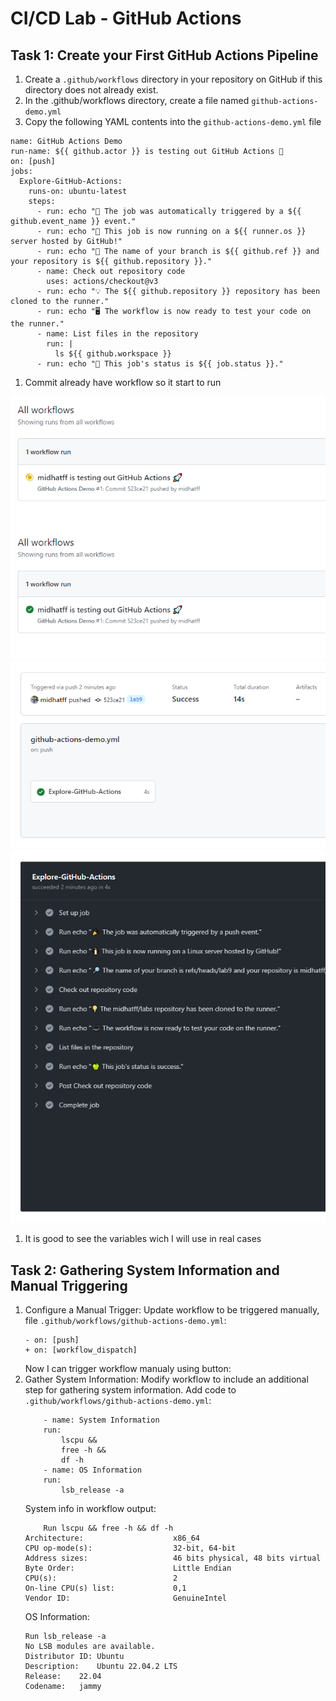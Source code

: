# CI/CD Lab - GitHub Actions

## Task 1: Create your First GitHub Actions Pipeline

1. Create a `.github/workflows` directory in your repository on GitHub if this directory does not already exist.
1. In the .github/workflows directory, create a file named `github-actions-demo.yml`
1. Copy the following YAML contents into the `github-actions-demo.yml` file

```
name: GitHub Actions Demo
run-name: ${{ github.actor }} is testing out GitHub Actions 🚀
on: [push]
jobs:
  Explore-GitHub-Actions:
    runs-on: ubuntu-latest
    steps:
      - run: echo "🎉 The job was automatically triggered by a ${{ github.event_name }} event."
      - run: echo "🐧 This job is now running on a ${{ runner.os }} server hosted by GitHub!"
      - run: echo "🔎 The name of your branch is ${{ github.ref }} and your repository is ${{ github.repository }}."
      - name: Check out repository code
        uses: actions/checkout@v3
      - run: echo "💡 The ${{ github.repository }} repository has been cloned to the runner."
      - run: echo "🖥️ The workflow is now ready to test your code on the runner."
      - name: List files in the repository
        run: |
          ls ${{ github.workspace }}
      - run: echo "🍏 This job's status is ${{ job.status }}."
```
1. Commit already have workflow so it start to run

![Alt text](image-1.png)
![Alt text](image.png)
![Alt text](image-2.png)
![Alt text](image-3.png)

1. It is good to see the variables wich I will use in real cases

## Task 2: Gathering System Information and Manual Triggering

1. Configure a Manual Trigger:
    Update workflow to be triggered manually, file `.github/workflows/github-actions-demo.yml`:
    ```
    - on: [push]
    + on: [workflow_dispatch]
    ```
    Now I can trigger workflow manualy using button:
2. Gather System Information:
    Modify workflow to include an additional step for gathering system information. Add code to `.github/workflows/github-actions-demo.yml`:
    ```
        - name: System Information
        run: 
            lscpu &&
            free -h &&
            df -h
        - name: OS Information
        run:
            lsb_release -a
    ```
    System info in workflow output:
    ```
        Run lscpu && free -h && df -h
    Architecture:                    x86_64
    CPU op-mode(s):                  32-bit, 64-bit
    Address sizes:                   46 bits physical, 48 bits virtual
    Byte Order:                      Little Endian
    CPU(s):                          2
    On-line CPU(s) list:             0,1
    Vendor ID:                       GenuineIntel
    ```    
    OS Information:
    ```
    Run lsb_release -a
    No LSB modules are available.
    Distributor ID:	Ubuntu
    Description:	Ubuntu 22.04.2 LTS
    Release:	22.04
    Codename:	jammy
    ```